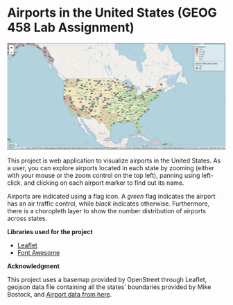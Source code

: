 # Airports in the United States (GEOG 458 Lab Assignment)

![Map screenshot](img/screenshot.png)

This project is web application to visualize airports in the United States. As a user, you can explore airports located in each state by zooming (either with your mouse or the zoom control on the top left), panning using left-click, and clicking on each airport marker to find out its name.

Airports are indicated using a flag icon. A *green* flag indicates the airport has an air traffic control, while *black* indicates otherwise. Furthermore, there is a choropleth layer to show the number distribution of airports across states.

**Libraries used for the project**

* [Leaflet](https://leafletjs.com/)
* [Font Awesome](https://fontawesome.com/)

**Acknowledgment**

This project uses a basemap provided by OpenStreet through Leaflet, geojson data file containing all the states' boundaries provided by Mike Bostock, and [Airport data from here](https://catalog.data.gov/dataset/usgs-small-scale-dataset-airports-of-the-united-states-201207-shapefile).